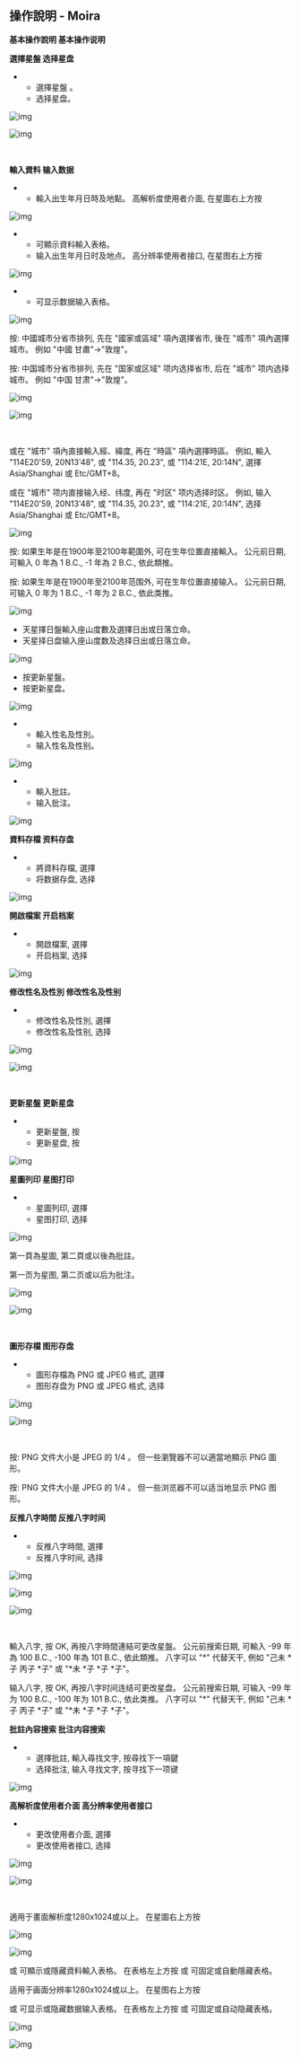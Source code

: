 ## 操作說明 - Moira

**基本操作說明  基本操作说明**

**選擇星盤  选择星盘**

- - 選擇星盤 。
  - 选择星盘。

![img](D:\Projects\xiwangly2\moira\docs\images\47_BUv9tFXyxFZN1qms2-novzEriZqX66-zlPagtduGfMOZlJ6HdWeUjl2uXyosdcto1gFs8j5nT1vCLVlh8vCaAGm0fc7BYvGWbaiwjNck=w1280)

![img](D:\Projects\xiwangly2\moira\docs\images\u_8jiqSvN8xv8peDCcC4Wgszy2PO7u6Brl3T-AZDTt3FtEK0Nk9JqHsYw7uXQ_IBEm9jk8xnXw4PpJz7A62yXQJBXgUSASYsHQSqxjFiSMs=w1280)

​                

**輸入資料  输入数据**

- - 輸入出生年月日時及地點。 高解析度使用者介面, 在星圖右上方按 

![img](https://lh3.googleusercontent.com/zxTHNsGTHdLQQNRpfn9__45jDzz3nZFwJXAH_kql7Aekb5j33MDX3-OBhriETmsnrESevStT6fkcf241dilcMCmBnVFLmcUVZpD2vzqutKU=w1280)

- -  可顯示資料輸入表格。
  - 输入出生年月日时及地点。 高分辨率使用者接口, 在星图右上方按 

![img](https://lh5.googleusercontent.com/7h4rVScVsoyKSKpGvcz8_Iomc5BOkkJlIyAk4OFa9cWlS8MGPyOEOwjbeReDCJNWVWT-v8kez6THNyzyUftydKdpuAnGyTbTuq_k5kj5XiI=w1280)

- -  可显示数据输入表格。

![img](D:\Projects\xiwangly2\moira\docs\images\HN2Vz5cnxer9lt8dcVG14BE5xudYN53SpwY_umYCfAIPC47w49rVXDDm5ix3kz5N6ziD_eWNERQIHbFHoQ7Z1EdCS0Sn862Ljdl0RSd3EK0=w1280)

按: 中國城市分省市排列, 先在 "國家或區域" 項內選擇省市, 後在 "城市" 項內選擇城市。 例如 "中國 甘肅"->"敦煌"。

按: 中国城市分省市排列, 先在 "国家或区域" 项内选择省市, 后在 "城市" 项内选择城市。 例如 "中国 甘肃"->"敦煌"。

![img](D:\Projects\xiwangly2\moira\docs\images\VeC8KcvsOaimnagpTzlBDpwqkc0v6Y0dtZFU1r3WrmGIndULqpBwbqN_SQfu0psMb_jamAJq2jwE3kRNpINkPB3VNgv-uqrKwgLD-TZPL9c=w1280)

![img](D:\Projects\xiwangly2\moira\docs\images\Zy_Ssm_wwTUDdfV_lsx03BLRUGsiRzuBytbZcatKC9ZbJ-dCg2GXXIRUVtqCM8D_8lzTGUF8069CsoXkHjXzKznoh2KtfUBsCggAiT_H6nY=w1280)

​                

或在 "城市" 項內直接輸入經、緯度, 再在 "時區" 項內選擇時區。 例如, 輸入 "114E20'59, 20N13'48", 或 "114.35, 20.23", 或 "114:21E, 20:14N", 選擇 Asia/Shanghai 或 Etc/GMT+8。

或在 "城市" 项内直接输入经、纬度, 再在 "时区" 项内选择时区。 例如, 输入 "114E20'59, 20N13'48", 或 "114.35, 20.23", 或 "114:21E, 20:14N", 选择 Asia/Shanghai 或 Etc/GMT+8。

![img](D:\Projects\xiwangly2\moira\docs\images\RANPlmjKx9F9nwjlOIq8cbMKFYj09AgvN2w8qEgI4wTp6yeWJAYKKPHegSZYe0ZUPipY83q6pXmJsvPl3LyFOSzvLAHUu1QOtaOS5INV0d8=w1280)

按: 如果生年是在1900年至2100年範圍外, 可在生年位置直接輸入。 公元前日期, 可輸入 0 年為 1 B.C., -1 年為 2 B.C., 依此類推。

按: 如果生年是在1900年至2100年范围外, 可在生年位置直接输入。 公元前日期, 可输入 0 年为 1 B.C., -1 年为 2 B.C., 依此类推。

![img](D:\Projects\xiwangly2\moira\docs\images\v042PCiiw_wZl3lOOsin9Jcp-bCldLs45MUhKK-e_JRCHqkPNC1ciFOHvQRttQv2weLMcUGoRlD1q2DdsIzK9OUMhoqw1i6j5lX2xVMOKY8=w1280)

- 天星擇日盤輸入座山度數及選擇日出或日落立命。
- 天星择日盘输入座山度数及选择日出或日落立命。

![img](D:\Projects\xiwangly2\moira\docs\images\PwXNy8JdX_A6t6h8QhpsniPNrF6ksVLVoZFzVEhYuV2rXaG5bNdJnpMmal8oskMt3ryYpcJrQ9sNBEFYnxMN7mEPNXmwtDr710ZMAiIItps=w1280)

- 按更新星盤。
- 按更新星盘。

![img](https://lh6.googleusercontent.com/bpS6l3Wg4p6fSrSJZ1fUoYgOeHlxyQXzQXwzKpiUJ6YihLksAOuCCiRW63c8Ki7s=w1280)

- - 輸入性名及性別。
  - 输入性名及性别。

![img](D:\Projects\xiwangly2\moira\docs\images\tM0hCq3P09nypsKSrCufJ7NcR1f2AUBWEkCu1pc994zqY4BSkSne91n42X36VKhewQoJJKOO2v566zGbeZK9uV22NmzZHBh-SakHLV3FCSg=w1280)

- - 輸入批註。
  - 输入批注。

![img](D:\Projects\xiwangly2\moira\docs\images\NY1blkfaYhEi7SNe0KwUh3KBLLj4lqagD4zX0RujicR40Dm_t335g4DYu5qtgVONrYsWLHLmJaSq_9q8NUwjQwZYJdp2uSZqR3aBNuoZ3o0=w1280)

**資料存檔  资料存盘**

- - 將資料存檔, 選擇
  - 将数据存盘, 选择

![img](D:\Projects\xiwangly2\moira\docs\images\qHS-Yjrv157bpT0Fb8AB96notDm3lpE0_IdYbiftfYZKjNusGpG_JYS0_LH2SW-kVvSQoWwCgZVg1ewFRfdEhpmOLw-iKl941g2k_2sXMyg=w1280)

**開啟檔案  开启档案**

- - 開啟檔案, 選擇
  - 开启档案, 选择

![img](D:\Projects\xiwangly2\moira\docs\images\0J8tkJ4HjVV7mRgnptoop3DE9u8DM5zEr-6qgJ0eCE1Ws_SbVvNdNq2YkIXecjBpl732bm-A1f-vBdz6Jr4KX6RKkRtij5zyoQI6phBESvc=w1280)

**修改性名及性別  修改性名及性别**

- - 修改性名及性別, 選擇
  - 修改性名及性别, 选择

![img](https://lh3.googleusercontent.com/xjT-oCRjoaxkgqfKrqib73H9ktQLdG06HE2C5QPwir7x-6ZPycmLMGkBHno7QY1SZtI3wTaqWQFtP0mFGIuICyeV7wr4NM8OD24h6vcLGOM=w1280)

![img](D:\Projects\xiwangly2\moira\docs\images\M_p3dfS4WIVZ7ZCeyeDErAHmmmtWXxCx3ipVircjfkDkp7hKkHE_VukxjsD8i_NTXiGealFH83LiKc-I43asnWV8gRUMv9wk9RbP8qYF998=w1280)

​                         

**更新星盤  更新星盘**

- - 更新星盤, 按
  - 更新星盘, 按

![img](D:\Projects\xiwangly2\moira\docs\images\mK0rUBc6UGDiZ6_c3mlyl-FZK-1diR7qMkvPl1yLJDxmB09klORuMChE7YqYMKTM=w1280)

**星圖列印  星图打印**

- - 星圖列印, 選擇
  - 星图打印, 选择

![img](D:\Projects\xiwangly2\moira\docs\images\JZsoyDMf2aYuF4AvfDnnkU5WLshlAKlqY4zQfu_jYwU7qArPAAHoYyLItouuFuglxXRSPZLQA7AClaHhwAeUgoEz6U0a1eeQOQQ4L4gPWug=w1280)

第一頁為星圖, 第二頁或以後為批註。

第一页为星图, 第二页或以后为批注。

![img](D:\Projects\xiwangly2\moira\docs\images\GD7W4L4S0WtA0jGEVtLQfYHoAtas09QxBGbc6QP89GLOUFXlMe77iHhM44oGkM2TpA6cxUTxblhhFeBvJMsGc4apGo2GSmaCGIochhnE0qo=w1280)

![img](D:\Projects\xiwangly2\moira\docs\images\AiZ59mvMCrdS2yP4rgVCCLgPB6dv8TxMEiVP2_JHdZR-cieWtxC4qGY0maKEAzFNg7hWkW2NwK6d1r39dDAJER1mAES1AGuPMQZmbRoCKNU=w1280)

​    

**圖形存檔  图形存盘**

- - 圖形存檔為 PNG 或 JPEG 格式, 選擇
  - 图形存盘为 PNG 或 JPEG 格式, 选择

![img](D:\Projects\xiwangly2\moira\docs\images\IWbU2nvR2Y3T57QzFa9sdwguzoIRu-6YPPLpR50StINxGBI1nRqX7IqvrRoT2z0jtvPVDdeceDAnt8LBN3Up6E1bqrhipDlQnSCxfu0nUVg=w1280)

![img](D:\Projects\xiwangly2\moira\docs\images\dDNcSqRgvPIWh2-4LIFfxUUrlFnoHhedJmJji_hVC9wfmfbzws0JXJPfc2Ifjg-pkKcRMISMxq2A2vt-z6_sRcmHA0nY9u71hTrpw4WuZnM=w1280)

​                      

按: PNG 文件大小是 JPEG 的 1/4 。 但一些瀏覽器不可以適當地顯示 PNG 圖形。

按: PNG 文件大小是 JPEG 的 1/4 。 但一些浏览器不可以适当地显示 PNG 图形。

**反推八字時間  反推八字时间**

- - 反推八字時間, 選擇
  - 反推八字时间, 选择

![img](D:\Projects\xiwangly2\moira\docs\images\myBGd6F_8B29BRT3ueku99-R0NIt2pfaBIbFnBH93cl6A9eyWw306rHo5_EppJ0HR1LD-14KEEorC1wYJNNMdFyLNW0ScJcfQrDiTQhmUYQ=w1280)

![img](D:\Projects\xiwangly2\moira\docs\images\zlqC4K8VMX0Ey3ihccnsldaydZHdDx6ECh-WXlOBcTxHB0E5ssFT-XE-o4hgSbHxdav4dpiw8DV0bpfXXsU93DGgRcfkRoFrI3vodtKxT3g=w1280)

![img](D:\Projects\xiwangly2\moira\docs\images\DUnHMfgQlcF-9zG3SXDZSmOASJlTiDf64NCbi6iocxAvmNKwmtrsPlm9MZWT9a_AAxsgFR39Te5Ax4WQgDnb_Or_Miwi9tqswVUJ4EV6kWA=w1280)

​                      

輸入八字, 按 OK, 再按八字時間連結可更改星盤。 公元前搜索日期, 可輸入 -99 年為 100 B.C., -100 年為 101 B.C., 依此類推。 八字可以 "*" 代替天干, 例如  "己未 *子 丙子 *子" 或  "*未 *子 *子 *子"。

输入八字, 按 OK, 再按八字时间连结可更改星盘。 公元前搜索日期, 可输入 -99 年为 100 B.C., -100 年为 101 B.C., 依此类推。 八字可以 "*" 代替天干, 例如 "己未 *子 丙子 *子" 或 "*未 *子 *子 *子"。

**批註內容搜索  批注内容搜索**

- - 選擇批註, 輸入尋找文字, 按尋找下一項鍵
  - 选择批注, 输入寻找文字, 按寻找下一项键

![img](D:\Projects\xiwangly2\moira\docs\images\obDm2s6oxEKGk0JyP1koD6qkj_9L9ULZZzCwcOtrpCOQ9QM2u8_RK9z9ENOUdedRxjDYMErzcHsBw_NQb-v_N299ma1J5SAVw6Y1HfR7on0=w1280)

**高解析度使用者介面  高分辨率使用者接口**

- - 更改使用者介面, 選擇
  - 更改使用者接口, 选择

![img](D:\Projects\xiwangly2\moira\docs\images\Fc1lph40ebp-1y2QquBUMuUSQUyH0u-8o9gLnSFVx_TiQfe3MHGTY5B4SQdPtBygIXtCcJ3SWpUXv-EcZ4dz535jSwoBUk9hbs4PwT_986Q=w1280)

![img](D:\Projects\xiwangly2\moira\docs\images\e6sU4DISDAEWHDzv2-vHEdeOr3PKYTEJ5vK0loTVK93_LBhyGR-F-RGC-99To7gd0tbSXigatavbMDfbxhfGiIEDJcNdpnD2SPz6l5SAbZ0=w1280)

​          

適用于畫面解析度1280x1024或以上。 在星圖右上方按 

![img](D:\Projects\xiwangly2\moira\docs\images\jUqtyQcruRnti33Bk5DhM5ZxgPLG68u_xlPJwqOXRi6zRP2Q7OjGV3LLLr1ffUsdQb_n4um3jVZi_oH3W-gGzE30oa56VBIp7J_OjHjTD7s=w1280)

![img](D:\Projects\xiwangly2\moira\docs\images\s5NM--RpkANWej10R5tCq9II7ZYQbeqIpWmNyVNR4EhOoAxGpUriJ7YpLuxPGK0oVHZzNABTxjYaG10MtROsUNbOglKqGS9jNgOYI4ut8Qo=w1280)

 或  可顯示或隱藏資料輸入表格。 在表格左上方按 或  可固定或自動隱藏表格。

适用于画面分辨率1280x1024或以上。 在星图右上方按 

 或  可显示或隐藏数据输入表格。 在表格左上方按 或  可固定或自动隐藏表格。

 

![img](D:\Projects\xiwangly2\moira\docs\images\IAtdy6OC0qs-J-0U4vZc4o3WGJHHdnlR-1kRurs555jxZhUXK3Vi6dH4bLfE_lM8YdI_3k6jPEx76j9QioLvrPkI97RJQBwkVU8rer15rSY=w1280)

![img](D:\Projects\xiwangly2\moira\docs\images\8lZXx4bJQ2-S_TW3h83RUwz2uMV7jYCx-WmSrjvTX_465yTtRBpJZWs6qBAK5BtMMRJ1XtweJvFuvH-_yCq2tMN8QrRfNOEd18bGkV-i76U=w1280)